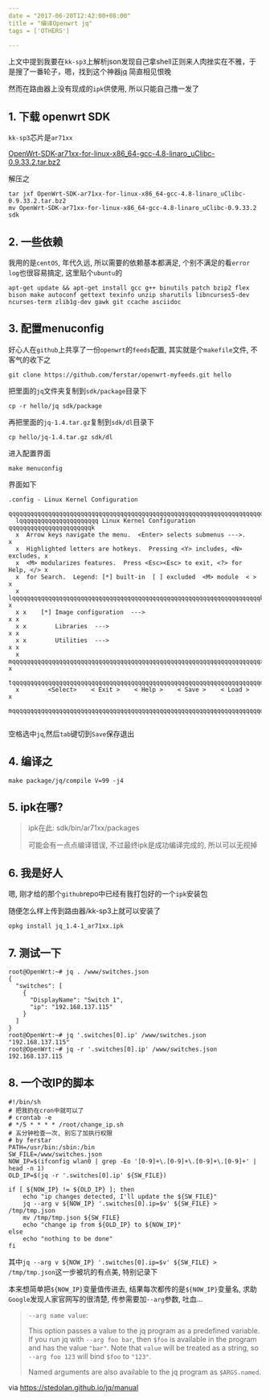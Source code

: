 ```yaml
---
date = "2017-06-20T12:42:00+08:00"
title = "编译Openwrt jq"
tags = ['OTHERS']

---
```


上文中提到我要在`kk-sp3`上解析json发现自己拿shell正则来人肉挫实在不雅，于是搜了一番轮子，嗯，找到这个神器[jq](https://stedolan.github.io/jq/) 简直相见恨晚

然而在路由器上没有现成的`ipk`供使用, 所以只能自己撸一发了

## 1. 下载 openwrt SDK

`kk-sp3`芯片是`ar71xx`

[OpenWrt-SDK-ar71xx-for-linux-x86_64-gcc-4.8-linaro_uClibc-0.9.33.2.tar.bz2](https://downloads.openwrt.org/barrier_breaker/14.07/ar71xx/generic/OpenWrt-SDK-ar71xx-for-linux-x86_64-gcc-4.8-linaro_uClibc-0.9.33.2.tar.bz2)

解压之

```shell
tar jxf OpenWrt-SDK-ar71xx-for-linux-x86_64-gcc-4.8-linaro_uClibc-0.9.33.2.tar.bz2
mv OpenWrt-SDK-ar71xx-for-linux-x86_64-gcc-4.8-linaro_uClibc-0.9.33.2 sdk
```

## 2. 一些依赖

我用的是`centOS`, 年代久远, 所以需要的依赖基本都满足, 个别不满足的看`error log`也很容易搞定, 这里贴个`ubuntu`的

```shell
apt-get update && apt-get install gcc g++ binutils patch bzip2 flex bison make autoconf gettext texinfo unzip sharutils libncurses5-dev ncurses-term zlib1g-dev gawk git ccache asciidoc
```

## 3. 配置menuconfig

好心人在`github`上共享了一份`openwrt`的`feeds`配置, 其实就是个`makefile`文件, 不客气的收下之

```shell
git clone https://github.com/ferstar/openwrt-myfeeds.git hello
```

把里面的`jq`文件夹复制到`sdk/package`目录下

```shell
cp -r hello/jq sdk/package
```

再把里面的`jq-1.4.tar.gz`复制到`sdk/dl`目录下

```shell
cp hello/jq-1.4.tar.gz sdk/dl
```

进入配置界面

```shell
make menuconfig
```

界面如下

```shell
.config - Linux Kernel Configuration
 qqqqqqqqqqqqqqqqqqqqqqqqqqqqqqqqqqqqqqqqqqqqqqqqqqqqqqqqqqqqqqqqqqqqqqqqqqqqqq
  lqqqqqqqqqqqqqqqqqqqqqq Linux Kernel Configuration qqqqqqqqqqqqqqqqqqqqqqqk
  x  Arrow keys navigate the menu.  <Enter> selects submenus --->.          x  
  x  Highlighted letters are hotkeys.  Pressing <Y> includes, <N> excludes, x  
  x  <M> modularizes features.  Press <Esc><Esc> to exit, <?> for Help, </> x  
  x  for Search.  Legend: [*] built-in  [ ] excluded  <M> module  < >       x  
  x lqqqqqqqqqqqqqqqqqqqqqqqqqqqqqqqqqqqqqqqqqqqqqqqqqqqqqqqqqqqqqqqqqqqqqk x  
  x x    [*] Image configuration  --->                                    x x  
  x x        Libraries  --->                                              x x  
  x x        Utilities  --->                                              x x  
  x mqqqqqqqqqqqqqqqqqqqqqqqqqqqqqqqqqqqqqqqqqqqqqqqqqqqqqqqqqqqqqqqqqqqqqx x  
  tqqqqqqqqqqqqqqqqqqqqqqqqqqqqqqqqqqqqqqqqqqqqqqqqqqqqqqqqqqqqqqqqqqqqqqqqqu  
  x        <Select>    < Exit >    < Help >    < Save >    < Load >         x  
  mqqqqqqqqqqqqqqqqqqqqqqqqqqqqqqqqqqqqqqqqqqqqqqqqqqqqqqqqqqqqqqqqqqqqqqqqqj  
                                                                               
```

空格选中`jq`,然后`tab`键切到`Save`保存退出

## 4. 编译之

```shell
make package/jq/compile V=99 -j4
```

## 5. ipk在哪?

> ipk在此: sdk/bin/ar71xx/packages
>
> 可能会有一点点编译错误, 不过最终ipk是成功编译完成的, 所以可以无视掉

## 6. 我是好人

嗯, 刚才给的那个`github`repo中已经有我打包好的一个`ipk`安装包

随便怎么样上传到路由器/kk-sp3上就可以安装了

```shell
opkg install jq_1.4-1_ar71xx.ipk
```

## 7. 测试一下

```shell
root@OpenWrt:~# jq . /www/switches.json
{
  "switches": [
    {
      "DisplayName": "Switch 1",
      "ip": "192.168.137.115"
    }
  ]
}
root@OpenWrt:~# jq '.switches[0].ip' /www/switches.json
"192.168.137.115"
root@OpenWrt:~# jq -r '.switches[0].ip' /www/switches.json
192.168.137.115
```

## 8. 一个改IP的脚本

```shell
#!/bin/sh
# 把我扔在cron中就可以了
# crontab -e
# */5 * * * * /root/change_ip.sh
# 五分钟检查一次, 别忘了加执行权限
# by ferstar
PATH=/usr/bin:/sbin:/bin
SW_FILE=/www/switches.json
NOW_IP=$(ifconfig wlan0 | grep -Eo '[0-9]+\.[0-9]+\.[0-9]+\.[0-9]+' | head -n 1)
OLD_IP=$(jq -r '.switches[0].ip' ${SW_FILE})

if [ ${NOW_IP} != ${OLD_IP} ]; then
    echo "ip changes detected, I'll update the ${SW_FILE}"
    jq --arg v ${NOW_IP} '.switches[0].ip=$v' ${SW_FILE} > /tmp/tmp.json
    mv /tmp/tmp.json ${SW_FILE}
    echo "change ip from ${OLD_IP} to ${NOW_IP}"
else
    echo "nothing to be done"
fi
```

其中`jq --arg v ${NOW_IP} '.switches[0].ip=$v' ${SW_FILE} > /tmp/tmp.json`这一步被坑的有点美, 特别记录下

本来想简单把`${NOW_IP}`变量值传进去, 结果每次都传的是`${NOW_IP}`变量名, 求助`Google`发现人家官网写的很清楚, 传参需要加`--arg`参数, 吐血...

> `--arg name value`:
>
> This option passes a value to the jq program as a predefined variable. If you run jq with `--arg foo bar`, then `$foo` is available in the program and has the value `"bar"`. Note that `value` will be treated as a string, so `--arg foo 123` will bind `$foo` to `"123"`.
>
> Named arguments are also available to the jq program as `$ARGS.named`.

via <https://stedolan.github.io/jq/manual>